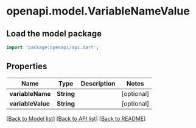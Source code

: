 # openapi.model.VariableNameValue

## Load the model package
```dart
import 'package:openapi/api.dart';
```

## Properties
Name | Type | Description | Notes
------------ | ------------- | ------------- | -------------
**variableName** | **String** |  | [optional] 
**variableValue** | **String** |  | [optional] 

[[Back to Model list]](../README.md#documentation-for-models) [[Back to API list]](../README.md#documentation-for-api-endpoints) [[Back to README]](../README.md)



